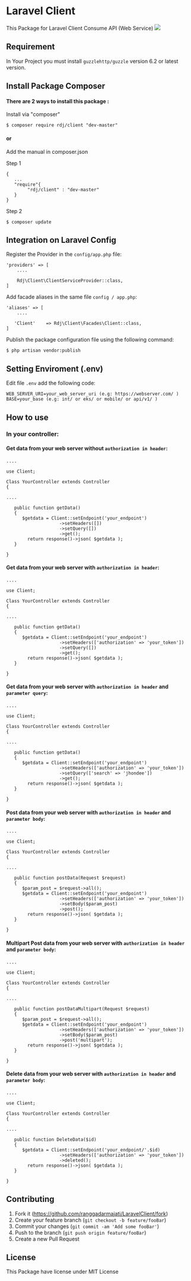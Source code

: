 # Laravel Client

This Package for Laravel Client Consume API (Web Service)
![](../json-rest_schema.png)

## Requirement
In Your Project you must install ``guzzlehttp/guzzle`` version 6.2 or latest version.

## Install Package Composer

#### There are 2 ways to install this package :

Install via "composer"
```code
$ composer require rdj/client "dev-master"
```
#### or
Add the manual in composer.json

   Step 1
   ```code
   {
      ...
      "require"{ 
           "rdj/client" : "dev-master"
      }
   }
   ```
   Step 2
   ```code
   $ composer update
   ```

## Integration on Laravel Config

Register the Provider in the `config/app.php` file:
```code
'providers' => [
	....

	Rdj\Client\ClientServiceProvider::class,
]
```
Add facade aliases in the same file `config / app.php`:
```code
'aliases' => [
    ....

   'Client'    => Rdj\Client\Facades\Client::class,
]
```
Publish the package configuration file using the following command:
```code
$ php artisan vendor:publish
```

## Setting Enviroment (.env)
Edit file `.env` add the following code:
```code
WEB_SERVER_URI=your_web_server_uri (e.g: https://webserver.com/ )
BASE=your_base (e.g: int/ or eks/ or mobile/ or api/v1/ )
```

## How to use
### In your controller:
  
#### Get data from your web server without `authorization in header`:
```code
....

use Client;

Class YourController extends Controller
{

....

   public function getData()
   {
      $getdata = Client::setEndpoint('your_endpoint')
                    ->setHeaders([])
                    ->setQuery([])
                    ->get();
        return response()->json( $getdata );
   }

}
```
#### Get data from your web server with `authorization in header`:
```code
....

use Client;

Class YourController extends Controller
{

....

   public function getData()
   {
      $getdata = Client::setEndpoint('your_endpoint')
                    ->setHeaders(['authorization' => 'your_token'])
                    ->setQuery([])
                    ->get();
        return response()->json( $getdata );
   }

}
```
#### Get data from your web server with `authorization in header` and `parameter query`:
```code
....

use Client;

Class YourController extends Controller
{

....

   public function getData()
   {
      $getdata = Client::setEndpoint('your_endpoint')
                    ->setHeaders(['authorization' => 'your_token'])
                    ->setQuery(['search' => 'jhondee'])
                    ->get();
        return response()->json( $getdata );
   }

}
```
#### Post data from your web server with `authorization in header` and `parameter body`:
```code
....

use Client;

Class YourController extends Controller
{

....

   public function postData(Request $request)
   {
      $param_post = $request->all();
      $getdata = Client::setEndpoint('your_endpoint')
                    ->setHeaders(['authorization' => 'your_token'])
                    ->setBody($param_post)
                    ->post();
        return response()->json( $getdata );
   }

}
```

#### Multipart Post data from your web server with `authorization in header` and `parameter body`:
```code
....

use Client;

Class YourController extends Controller
{

....

   public function postDataMultipart(Request $request)
   {
      $param_post = $request->all();
      $getdata = Client::setEndpoint('your_endpoint')
                    ->setHeaders(['authorization' => 'your_token'])
                    ->setBody($param_post)
                    ->post('multipart');
        return response()->json( $getdata );
   }

}
```

#### Delete data from your web server with `authorization in header` and `parameter body`:
```code
....

use Client;

Class YourController extends Controller
{

....

   public function DeleteData($id)
   {
      $getdata = Client::setEndpoint('your_endpoint/'.$id)
                    ->setHeaders(['authorization' => 'your_token'])
                    ->deleted();
        return response()->json( $getdata );
   }

}
```

## Contributing

1. Fork it (<https://github.com/ranggadarmajati/LaravelClient/fork>)
2. Create your feature branch (`git checkout -b feature/fooBar`)
3. Commit your changes (`git commit -am 'Add some fooBar'`)
4. Push to the branch (`git push origin feature/fooBar`)
5. Create a new Pull Request

## License
This Package have license under MIT License
